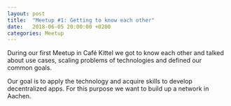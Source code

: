 ```yaml
---
layout: post
title:  "Meetup #1: Getting to know each other"
date:   2018-06-05 20:00:00 +0200
categories: Meetup
---
```


During our first Meetup in Café Kittel we got to know each other and talked about use cases, scaling problems of technologies and defined our common goals.

Our goal is to apply the technology and acquire skills to develop decentralized apps. For this purpose we want to build up a network in Aachen.
